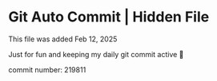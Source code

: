 # Git Auto Commit | Hidden File

This file was added Feb 12, 2025

Just for fun and keeping my daily git commit active 🤪

commit number: 219811
